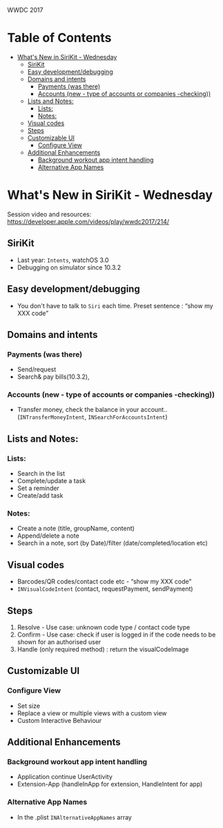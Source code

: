 WWDC 2017

Table of Contents
=================

  * [What's New in SiriKit \- Wednesday](#whats-new-in-sirikit---wednesday)
    * [SiriKit](#sirikit)
    * [Easy development/debugging](#easy-developmentdebugging)
    * [Domains and intents](#domains-and-intents)
      * [Payments (was there)](#payments-was-there)
      * [Accounts (new \- type of accounts or companies \-checking))](#accounts-new---type-of-accounts-or-companies--checking)
    * [Lists and Notes:](#lists-and-notes)
      * [Lists:](#lists)
      * [Notes:](#notes)
    * [Visual codes](#visual-codes)
    * [Steps](#steps)
    * [Customizable UI](#customizable-ui)
      * [Configure View](#configure-view)
    * [Additional Enhancements](#additional-enhancements)
      * [Background workout app intent handling](#background-workout-app-intent-handling)
      * [Alternative App Names](#alternative-app-names)

# What's New in SiriKit - Wednesday
Session video and resources: https://developer.apple.com/videos/play/wwdc2017/214/

## SiriKit
 - Last year: `Intents`, watchOS 3.0
 - Debugging on simulator since 10.3.2

## Easy development/debugging
 - You don't have to talk to `Siri` each time.
 Preset sentence : “show my XXX code”

## Domains and intents

### Payments (was there)
  - Send/request
  - Search& pay bills(10.3.2),

### Accounts (new - type of accounts or companies -checking))
  - Transfer money, check the balance in your account.. (`INTransferMoneyIntent`, `INSearchForAccountsIntent`)

## Lists and Notes:
### Lists:
  - Search in the list
  - Complete/update a task
  - Set a reminder
  - Create/add task

### Notes:
  - Create a note (title, groupName, content)
  - Append/delete a note
  - Search in a note, sort (by Date)/filter (date/completed/location etc)

## Visual codes
  - Barcodes/QR codes/contact code etc - “show my XXX code”
  - `INVisualCodeIntent` (contact, requestPayment, sendPayment)

## Steps
  1. Resolve
    - Use case: unknown code type / contact code type
  2. Confirm
    - Use case: check if user is logged in if the code needs to be shown for an authorised user
  3. Handle (only required method) : return the visualCodeImage

## Customizable UI
### Configure View
 - Set size
 - Replace a view or multiple views with a custom view
 - Custom Interactive Behaviour


## Additional Enhancements
### Background workout app intent handling
  - Application continue UserActivity
  - Extension-App (handleInApp for extension, HandleIntent for app)

### Alternative App Names
- In the .plist `INAlternativeAppNames` array
